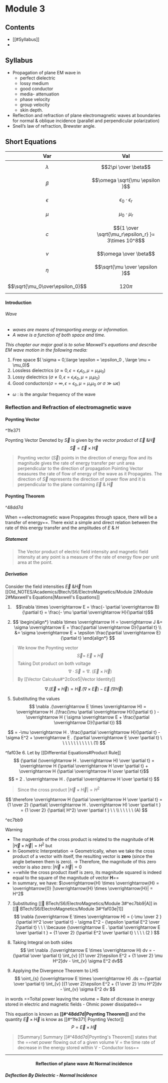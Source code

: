 # Module 3
## Contents
 - [[#Syllabus]]
 - 

## Syllabus
- Propagation of plane EM wave in 
	- perfect dielectric
	- lossy medium
	- good conductor
	- media- attenuation
	- phase velocity
	- group velocity
	- skin depth.
- Reflection and refraction of plane electromagnetic waves at boundaries for normal & oblique incidence (parallel and perpendicular polarization)
- Snell’s law of refraction, Brewster angle.

## Short Equations 



| Var                             | Val                                                 |
| ------------------------------- | --------------------------------------------------- |
| $$\lambda$$                     | $$2\pi \over \beta$$                                |
| $$\beta$$                       | $$\omega \sqrt{\mu \epsilon }$$                     |
| $$\epsilon $$                   | $$\epsilon_0 \cdot \epsilon_r $$                    |
| $$\mu$$                         | $$\mu_0 \cdot\mu_r$$                                |
| $$c$$                           | $${1 \over \sqrt{\mu_r\epsilon_r} }= 3\times 10^8$$ |
| $$v$$                           | $$\omega  \over \beta$$                             |
| $$\eta$$                        | $$\sqrt{\mu \over \epsilon }$$                      |
| $$\sqrt{\mu_0\over\epsilon_0}$$ | $$120\pi$$                                          |

#### Introduction

###### Wave
-  *waves are means of transporting energy or information.*
- *A wave is a function of both space and time.*

*This chapter our major goal is to solve Maxwell's equations and describe EM wave motion in the following media:*
1. Free space $( \sigma = 0,\large \epsilon = \epsilon_0 , \large \mu  = \mu_0)$
2. Lossless dielectrics $(\sigma \approx  0 , \epsilon = \epsilon_r\epsilon_0 , \mu = \mu_r\mu_0)$
3. Lossy dielectrics $(\sigma \neq 0 , \epsilon = \epsilon_r \epsilon_0 , \mu = \mu_r\mu_0)$
4. Good conductors$(\sigma = \infty , \epsilon = \epsilon_0 , \mu = \mu_r\mu_0 \ or \  \sigma \gg \omega\epsilon)$

- $\omega$ : is the angular frequency of the wave


### Reflection and Refraction of electromagnetic wave


#### Poynting Vector

^1fe371

Poynting Vector Denoted by $\overrightarrow S$  is given by the *vector product* of $\overrightarrow E \ \& \overrightarrow H$
 $$ \overrightarrow S = \overrightarrow E \times \overrightarrow H $$
> Poynting vector ($\vec{S}$) points in the direction of energy flow and its magnitude gives the rate of energy transfer per unit area perpendicular to the direction of propagation
> Pointing Vector measures the rate of flow of energy of the wave as it Propagates. The direction of $\overrightarrow S$ represents the direction of power flow and it is perpendicular to the plane containing $\overrightarrow E \ \& \ \overrightarrow H$


#### Poynting Theorem

^48dd7d

When ==electromagnetic wave Propagates through space, there will be a transfer of energy==. There exist a simple and direct relation between the rate of this energy transfer and the amplitudes of $E \ \& \ H$


##### Statement
> The Vector product of electric field intensity and magnetic field intensity at any point is a measure of the rate of energy flow per unit area at the point.


##### Derivation
Consider the field intensities $\overrightarrow E \ \& \overrightarrow H$ from [[Old_NOTES/Academics/Btech/S6/ElectroMagnetics/Module 2/Module 2#Maxwell's Equations|Maxwell's Equations]]

1. $$\nabla \times \overrightarrow E = \frac{- \partial \overrightarrow B}{\partial t} = \frac{- \mu \partial \overrightarrow H}{\partial t}$$

2. $$ \begin{align*}
\nabla \times \overrightarrow H = \overrightarrow J &= \sigma \overrightarrow E + \frac{\partial \overrightarrow D}{\partial t} \\
&= \sigma \overrightarrow E + \epsilon \frac{\partial \overrightarrow E}{\partial t}
\end{align*}
   $$
   
> We know the Poynting vector
$$ \overrightarrow S = \ \overrightarrow E \times \overrightarrow H$$
Taking Dot product on both voltage 
$$\nabla \cdot \overrightarrow S = \nabla .\ (\overrightarrow E \times \overrightarrow H)$$
>By  [[Vector Calculus#^2c0ce5|Vector Identity]]

$$\nabla . (\overrightarrow E \times \overrightarrow H) = \overrightarrow H .(\nabla \times \overrightarrow E) - \overrightarrow E .(\nabla \overrightarrow H)$$


5. Substituting the values$$
\nabla .(\overrightarrow E \times \overrightarrow H) = \overrightarrow H .(\frac{\mu \partial \overrightarrow H}{\partial t} ) - \overrightarrow H ( \sigma \overrightarrow E + \frac{\partial \overrightarrow D}{\partial t})
$$

$$
= -\mu \overrightarrow H . \frac{\partial \overrightarrow H}{\partial t} - \sigma E^2 + \overrightarrow E . {\partial \overrightarrow E \over \partial t} \ \ \ \ \ \ \ \ \ \ \ \ (1)
$$

 ^faf03e
6. Let by [[Differential Equations#Product Rule]]
$$
{\partial (\overrightarrow H . \overrightarrow H) \over \partial t} = \overrightarrow H {\partial \overrightarrow H \over \partial t} + \overrightarrow H {\partial \overrightarrow H \over \partial t}$$
$$
= 2 . \overrightarrow H . {\partial \overrightarrow H \over \partial t}
$$
>Since the cross product $|\overrightarrow{H} \times \overrightarrow{H}| = H^2$

$$
\therefore \overrightarrow H {\partial \overrightarrow H \over \partial t} = {1 \over 2} {\partial( \overrightarrow H . \overrightarrow H) \over \partial t } = {1 \over 2} {\partial( H^2) \over \partial t }  \ \ \\ \ \ \ \ \ (A)
$$ 

^ec7bb9


> [!WARNING]
> - The magnitude of the cross product is related to the magnitude of **H**: $|\overrightarrow{H} \times \overrightarrow{H}| = H^2$ but
> - In Geometric Interpretation
> 	->  Geometrically, when we take the cross product of a vector with itself, the resulting vector is **zero** (since the angle between them is zero).
> 	-> Therefore, the magnitude of this zero vector is also zero: $|\overrightarrow{H} \times \overrightarrow{H}| = 0$
> - ==while the cross product itself is zero, its magnitude squared is indeed equal to the square of the magnitude of vector **H**==
> - In summary, we have: $\overrightarrow{H} \times \overrightarrow{H} = \overrightarrow{0}  |\overrightarrow{H} \times \overrightarrow{H}| = H^2$


7. Substituting [[  BTech/S6/ElectroMagnetics/Module 3#^ec7bb9|A]] in [[  BTech/S6/ElectroMagnetics/Module 3#^faf03e|1]]
$$
\nabla (\overrightarrow E \times \overrightarrow H) = {-\mu \over 2 } {\partial H^2 \over \partial t} - \sigma E^2 - {\epsilon \partial E^2 \over 2\partial t} \ \ \ \because {\overrightarrow E . \partial \overrightarrow E \over \partial t } = {1 \over 2} {\partial E^2 \over \partial t} \ \ \ \ (2 )
$$

8. Taking Integral on both sides
$$
\int \nabla .(\overrightarrow E \times \overrightarrow H) dv = -{\partial \over \partial t} \int_{v} [{1 \over 2}\epsilon E^2 + {1 \over 2} \mu H^2]dv - \int_{v} \sigma E^2 dv$$

9. Applying the Divergence Theorem to LHS
$$
\oint_{s} (\overrightarrow E \times \overrightarrow H) .ds =-{\partial \over \partial t} \int_{v} [{1 \over 2}\epsilon E^2 + {1 \over 2} \mu H^2]dv - \int_{v} \sigma E^2 dv
$$

in words
==Toltal power leaving the volume = Rate of dicrease in energy stored in electric and magnetic fields  - Ohmic power dissipated==


This equation is known as **[[#^48dd7d|Poynting Theorem]]** and the quantity 
$\overrightarrow E  \times \overrightarrow H$ is know as [[#^1fe371| Poynting Vector]] 
$$
P = \overrightarrow E  \times \overrightarrow H
$$


> [!Summary] Summary
> [[#^48dd7d|Poynting's Theorem]]  states that the ==net power flowing out of a given volume V = the time rate of decrease in the energy stored within V - Conductor loss==
> 


----

<h4 align="center" >Reflection of plane wave At Normal incidence</h4>

##### Deflection By Dielectric - Normal Incidence






